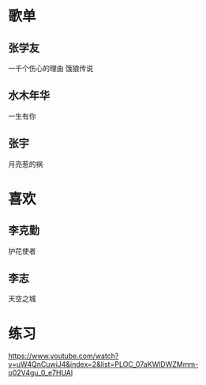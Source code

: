 
# 歌单

## 张学友

一千个伤心的理由
饿狼传说

## 水木年华

一生有你

## 张宇

月亮惹的祸







# 喜欢

## 李克勤

护花使者

## 李志

天空之城


# 练习

https://www.youtube.com/watch?v=uW4QnCuwiJ4&index=2&list=PLOC_07aKWlDWZMmm-o02V4gu_0_e7HUAl

